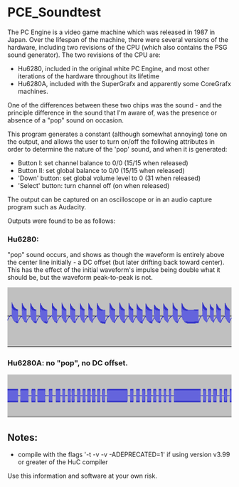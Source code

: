 # PCE_Soundtest

The PC Engine is a video game machine which was released in 1987 in Japan.
Over the lifespan of the machine, there were several versions of the hardware,
including two revisions of the CPU (which also contains the PSG sound generator).
The two revisions of the CPU are:
- Hu6280, included in the original white PC Engine, and most other iterations of
  the hardware throughout its lifetime
- Hu6280A, included with the SuperGrafx and apparently some CoreGrafx machines.

One of the differences between these two chips was the sound - and the principle
difference in the sound that I'm aware of, was the presence or absence of a "pop"
sound on occasion.

This program generates a constant (although somewhat annoying) tone on the output,
and allows the user to turn on/off the following attributes in order to determine
the nature of the 'pop' sound, and when it is generated:
- Button I: set channel balance to 0/0 (15/15 when released)
- Button II: set global balance to 0/0 (15/15 when released)
- 'Down' button: set global volume level to 0 (31 when released)
- 'Select' button: turn channel off (on when released)

The output can be captured on an oscilloscope or in an audio capture program such as Audacity.

Outputs were found to be as follows:

### Hu6280:
"pop" sound occurs, and shows as though the waveform is entirely above the center line
initially - a DC offset (but later drifting back toward center).  This has the effect of the
initial waveform's impulse being double what it should be, but the waveform peak-to-peak is not.

![Hu6280 waveform](images/Hu6280.png)


### Hu6280A: no "pop", no DC offset.

![Hu628i0A waveform](images/Hu6280A.png)


Notes:
------
 - compile with the flags '-t -v -v -ADEPRECATED=1' if using version v3.99 or greater of the HuC compiler


Use this information and software at your own risk.
